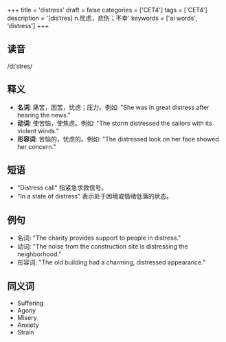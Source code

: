 +++
title = 'distress'
draft = false
categories = ['CET4']
tags = ['CET4']
description = '[disˈtres] n.忧虑，悲伤；不幸'
keywords = ['ai words', 'distress']
+++

## 读音
/dɪˈstres/

## 释义
- **名词**: 痛苦，困苦，忧虑；压力。例如: "She was in great distress after hearing the news."
- **动词**: 使苦恼，使焦虑。例如: "The storm distressed the sailors with its violent winds."
- **形容词**: 苦恼的，忧虑的。例如: "The distressed look on her face showed her concern."

## 短语
- "Distress call" 指紧急求救信号。
- "In a state of distress" 表示处于困境或情绪低落的状态。

## 例句
- 名词: "The charity provides support to people in distress."
- 动词: "The noise from the construction site is distressing the neighborhood."
- 形容词: "The old building had a charming, distressed appearance."

## 同义词
- Suffering
- Agony
- Misery
- Anxiety
- Strain
